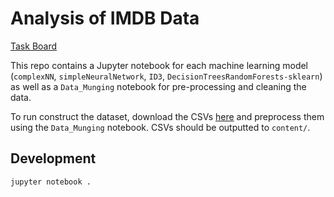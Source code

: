 # Analysis of IMDB Data

[Task Board](https://github.com/iamkahvi/imdb_recommendations/projects/1)

This repo contains a Jupyter notebook for each machine learning model (`complexNN`,
`simpleNeuralNetwork`, `ID3`, `DecisionTreesRandomForests-sklearn`) as well as a `Data_Munging` notebook for pre-processing and cleaning the data.

To run construct the dataset, download the CSVs [here](https://www.kaggle.com/stefanoleone992/imdb-extensive-dataset?select=IMDb+names.csv) and preprocess them using the `Data_Munging` notebook. CSVs should be outputted to `content/`.

## Development
`jupyter notebook .`

